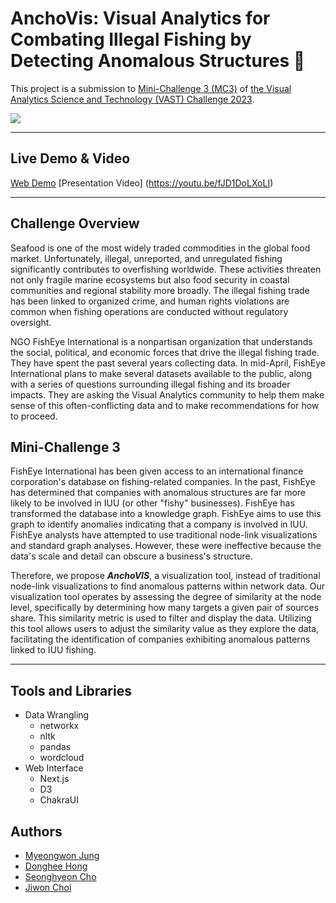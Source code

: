 # AnchoVis: Visual Analytics for Combating Illegal Fishing by Detecting Anomalous Structures :fishing_pole_and_fish:

This project is a submission to [Mini-Challenge 3 (MC3)](https://vast-challenge.github.io/2023/MC3.html) of [the Visual Analytics Science and Technology (VAST) Challenge 2023](https://vast-challenge.github.io/2023/index.html).

<img src="https://github.com/IDCLab-VAST-Challenge-2023/VAST-Challenge-2023-MC3/assets/64757426/e31203f8-e578-47bf-bb4e-b959a2d7e222">

---

## Live Demo & Video
[Web Demo](https://idclab-vast-challenge-2023.github.io/AnchoVis/)
[Presentation Video] (https://youtu.be/fJD1DoLXoLI)

---

## Challenge Overview

Seafood is one of the most widely traded commodities in the global food market.
Unfortunately, illegal, unreported, and unregulated fishing significantly contributes to overfishing worldwide. These activities threaten not only fragile marine ecosystems but also food security in coastal communities and regional stability more broadly. The illegal fishing trade has been linked to organized crime, and human rights violations are common when fishing operations are conducted without regulatory oversight.

NGO FishEye International is a nonpartisan organization that understands the social, political, and economic forces that drive the illegal fishing trade. They have spent the past several years collecting data. In mid-April, FishEye International plans to make several datasets available to the public, along with a series of questions surrounding illegal fishing and its broader impacts. They are asking the Visual Analytics community to help them make sense of this often-conflicting data and to make recommendations for how to proceed.

## Mini-Challenge 3

FishEye International has been given access to an international finance corporation's database on fishing-related companies. In the past, FishEye has determined that companies with anomalous structures are far more likely to be involved in IUU (or other "fishy" businesses). FishEye has transformed the database into a knowledge graph. FishEye aims to use this graph to identify anomalies indicating that a company is involved in IUU. FishEye analysts have attempted to use traditional node-link visualizations and standard graph analyses. However, these were ineffective because the data's scale and detail can obscure a business's structure.

Therefore, we propose _<strong>AnchoVIS</strong>_, a visualization tool, instead of traditional node-link visualizations to find anomalous patterns within network data. Our visualization tool operates by assessing the degree of similarity at the node level, specifically by determining how many targets a given pair of sources share. This similarity metric is used to filter and display the data. Utilizing this tool allows users to adjust the similarity value as they explore the data, facilitating the identification of companies exhibiting anomalous patterns linked to IUU fishing.

--- 

## Tools and Libraries

- Data Wrangling
  - networkx
  - nltk
  - pandas
  - wordcloud
- Web Interface
  - Next.js
  - D3
  - ChakraUI

## Authors

- [Myeongwon Jung](https://github.com/jjmmwon)
- [Donghee Hong](https://github.com/sth49)
- [Seonghyeon Cho](https://github.com/st42597)
- [Jiwon Choi](https://git.jasonchoi.dev)

